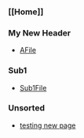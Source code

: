 ### [[Home]]

### My New Header
  - [AFile](AFile)

### Sub1
  - [Sub1File](Sub1File)

### Unsorted
- [testing new page](testing-new-page)